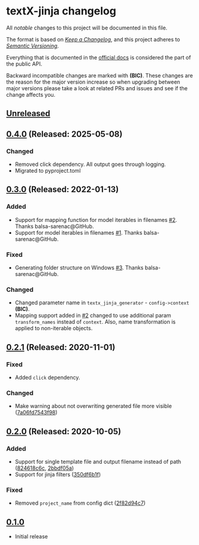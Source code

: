 # textX-jinja changelog

All _notable_ changes to this project will be documented in this file.

The format is based on _[Keep a Changelog][keepachangelog]_, and this project
adheres to _[Semantic Versioning][semver]_.

Everything that is documented in the [official docs][textXDocs] is considered
the part of the public API.

Backward incompatible changes are marked with **(BIC)**. These changes are the
reason for the major version increase so when upgrading between major versions
please take a look at related PRs and issues and see if the change affects you.

## [Unreleased]


## [0.4.0] (Released: 2025-05-08)

### Changed
- Removed click dependency. All output goes through logging.
- Migrated to pyproject.toml


## [0.3.0] (Released: 2022-01-13)

### Added
  - Support for mapping function for model iterables in filenames [#2]. Thanks
    balsa-sarenac@GitHub.
  - Support for model iterables in filenames [#1]. Thanks balsa-sarenac@GitHub.

### Fixed
  - Generating folder structure on Windows [#3]. Thanks balsa-sarenac@GitHub.

### Changed
  - Changed parameter name in `textx_jinja_generator` - `config->context` **(BIC)**.
  - Mapping support added in [#2] changed to use additional param `transform_names`
    instead of `context`. Also, name transformation is applied to non-iterable
    objects.

[#1]: https://github.com/textX/textX-jinja/pull/1
[#2]: https://github.com/textX/textX-jinja/pull/2
[#3]: https://github.com/textX/textX-jinja/pull/3

## [0.2.1] (Released: 2020-11-01)

### Fixed
  - Added `click` dependency.

### Changed

  - Make warning about not overwriting generated file more visible
    ([7a06fd7543f98](https://github.com/textx/textX-jinja/commit/7a06fd7))


## [0.2.0] (Released: 2020-10-05)

### Added
- Support for single template file and output filename instead of path
  ([824618c6c](https://github.com/textX/textX-jinja/commit/824618c),
  [2bbdf05a](https://github.com/igordejanovic/textX-jinja/commit/2bbdf05))
- Support for jinja filters
  ([350df6b1f](https://github.com/igordejanovic/textX-jinja/commit/350df6b))

### Fixed
- Removed `project_name` from config dict
  ([2f82d94c7](https://github.com/igordejanovic/textX-jinja/commit/2f82d94))


## [0.1.0]

- Initial release


[Unreleased]: https://github.com/textX/textX-jinja/compare/0.4.0...HEAD
[0.4.0]: https://github.com/textX/textX-jinja/compare/0.3.0...0.4.0
[0.3.0]: https://github.com/textX/textX-jinja/compare/0.2.1...0.3.0
[0.2.1]: https://github.com/textX/textX-jinja/compare/0.2.0...0.2.1
[0.2.0]: https://github.com/textX/textX-jinja/compare/0.1.0...0.2.0
[0.1.0]: https://github.com/textX/textX-jinja/tree/0.1.0


[keepachangelog]: https://keepachangelog.com/
[semver]: https://semver.org/spec/v2.0.0.html
[textXDocs]: http://textx.github.io/textX/latest/
